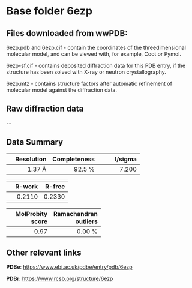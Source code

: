# Base folder 6ezp

## Files downloaded from wwPDB:

6ezp.pdb and 6ezp.cif - contain the coordinates of the threedimensional molecular model, and can be viewed with, for example, Coot or Pymol.

6ezp-sf.cif - contains deposited diffraction data for this PDB entry, if the structure has been solved with X-ray or neutron crystallography.

6ezp.mtz - contains structure factors after automatic refinement of molecular model against the diffraction data.

## Raw diffraction data

--<br> 

## Data Summary
|   | Resolution | Completeness| I/sigma |
|---|-------------:|----------------:|--------------:|
|   |1.37 Å|92.5  %|<img width=50/>7.200|

|   | **R-work**| **R-free**   
|---|-------------:|----------------:|           
||  0.2110|  0.2330|

|   |**MolProbity<br>score**| **Ramachandran<br>outliers** 
|---|-------------:|----------------:|
||  0.97|  0.00 %|

 

 



## Other relevant links 
**PDBe**:  https://www.ebi.ac.uk/pdbe/entry/pdb/6ezp
 
**PDBr**: https://www.rcsb.org/structure/6ezp 

